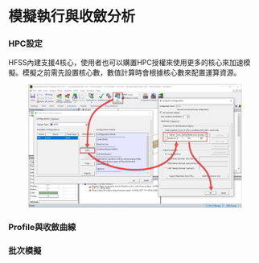 # 模擬執行與收斂分析

### HPC設定

HFSS內建支援4核心，使用者也可以購置HPC授權來使用更多的核心來加速模擬。模擬之前需先設置核心數，數值計算時會根據核心數來配置運算資源。

<figure><img src="../.gitbook/assets/image (15).png" alt=""><figcaption></figcaption></figure>

### Profile與收斂曲線



### 批次模擬
